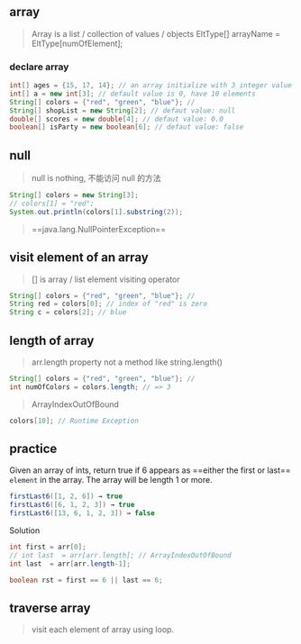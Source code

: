 
## array
> Array is a list / collection of values / objects
EltType[] arrayName = EltType[numOfElement];
### declare array
```java
int[] ages = {15, 17, 14}; // an array initialize with 3 integer value
int[] a = new int[3]; // default value is 0, have 10 elements
String[] colors = {"red", "green", "blue"}; // 
String[] shopList = new String[2]; // defaut value: null
double[] scores = new double[4]; // defaut value: 0.0
boolean[] isParty = new boolean[6]; // defaut value: false
```

<!-- slide .left-->
## null
>null is nothing, 不能访问 null 的方法
```java
String[] colors = new String[3];
// colors[1] = "red"; 
System.out.println(colors[1].substring(2));
```
>==java.lang.NullPointerException==

<!-- slide .left-->
## visit element of an array
> [] is array / list element visiting operator
```java
String[] colors = {"red", "green", "blue"}; // 
String red = colors[0]; // index of "red" is zero
String c = colors[2]; // blue
```
<!-- slide .left-->
## length of array
> arr.length property not a method like string.length()

```java
String[] colors = {"red", "green", "blue"}; // 
int numOfColors = colors.length; // => 3
```
> ArrayIndexOutOfBound

```java
colors[10]; // Runtime Exception
```

<!-- slide .left-->
## practice
Given an array of ints, return true if 6 appears as ==either the first or last== `element` in the array. The array will be length 1 or more.

```java
firstLast6([1, 2, 6]) → true
firstLast6([6, 1, 2, 3]) → true
firstLast6([13, 6, 1, 2, 3]) → false
```
Solution
```java
int first = arr[0];
// int last  = arr[arr.length]; // ArrayIndexOutOfBound
int last  = arr[arr.length-1]; 

boolean rst = first == 6 || last == 6;
```



<!-- slide .left-->
## traverse array
> visit each element of array using loop.